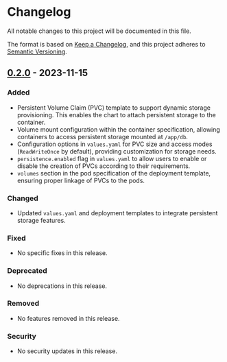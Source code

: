 # Changelog

All notable changes to this project will be documented in this file.

The format is based on [Keep a Changelog](https://keepachangelog.com/en/1.0.0/),
and this project adheres to [Semantic Versioning](https://semver.org/spec/v2.0.0.html).

## [0.2.0] - 2023-11-15

### Added
- Persistent Volume Claim (PVC) template to support dynamic storage provisioning. This enables the chart to attach persistent storage to the container.
- Volume mount configuration within the container specification, allowing containers to access persistent storage mounted at `/app/db`.
- Configuration options in `values.yaml` for PVC size and access modes (`ReadWriteOnce` by default), providing customization for storage needs.
- `persistence.enabled` flag in `values.yaml` to allow users to enable or disable the creation of PVCs according to their requirements.
- `volumes` section in the pod specification of the deployment template, ensuring proper linkage of PVCs to the pods.

### Changed
- Updated `values.yaml` and deployment templates to integrate persistent storage features.

### Fixed
- No specific fixes in this release.

### Deprecated
- No deprecations in this release.

### Removed
- No features removed in this release.

### Security
- No security updates in this release.

[0.2.0]: https://artifacthub.io/packages/helm/f3k-tech/libretranslate/0.2.0
